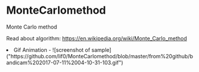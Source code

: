 # MonteCarlomethod
Monte Carlo method

Read about algorithm: https://en.wikipedia.org/wiki/Monte_Carlo_method

<li>Gif Animation -
![screenshot of sample]("https://github.com/lif0/MonteCarlomethod/blob/master/from%20github/bandicam%202017-07-11%2004-10-31-103.gif")
